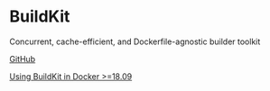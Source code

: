 # BuildKit

Concurrent, cache-efficient, and Dockerfile-agnostic builder toolkit

[GitHub](https://github.com/moby/buildkit)

[Using BuildKit in Docker >=18.09](https://docs.docker.com/develop/develop-images/build_enhancements/)
